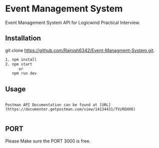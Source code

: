 # Event Management System

Event Management System API for Logicwind Practical Interview.

## Installation

git clone https://github.com/Rajnish6342/Event-Managment-System.git.

```bash
1. npm install
2. npm start
      or
   npm run dev
```

## Usage

```nodejs

Postman API Documentation can be found at [URL](https://documenter.getpostman.com/view/14134431/TVzREHX6)


```

## PORT
Please Make sure the PORT 3000 is free.

